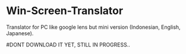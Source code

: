 # Win-Screen-Translator
Translator for PC like google lens but mini version (Indonesian, English, Japanese).

#DONT DOWNLOAD IT YET, STILL IN PROGRESS..
